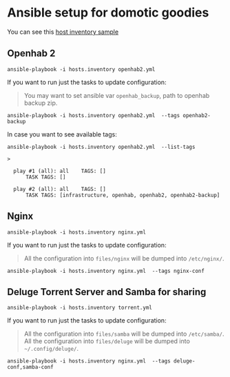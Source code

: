 # Ansible setup for domotic goodies

You can see this [host inventory sample](hosts.sample)

## Openhab 2
```
ansible-playbook -i hosts.inventory openhab2.yml
 ```
If you want to run just the tasks to update configuration:
> You may want to set ansible var `openhab_backup`, path to openhab backup zip.
```
ansible-playbook -i hosts.inventory openhab2.yml  --tags openhab2-backup
```
In case you want to see available tags:
```
ansible-playbook -i hosts.inventory openhab2.yml  --list-tags

>

  play #1 (all): all    TAGS: []
      TASK TAGS: []

  play #2 (all): all    TAGS: []
      TASK TAGS: [infrastructure, openhab, openhab2, openhab2-backup]
```

## Nginx
```
ansible-playbook -i hosts.inventory nginx.yml
 ```
If you want to run just the tasks to update configuration:
> All the configuration into `files/nginx` will be dumped into `/etc/nginx/`.
```
ansible-playbook -i hosts.inventory nginx.yml  --tags nginx-conf
```

## Deluge Torrent Server and Samba for sharing
```
ansible-playbook -i hosts.inventory torrent.yml
 ```
If you want to run just the tasks to update configuration:
> All the configuration into `files/samba` will be dumped into `/etc/samba/`.
> All the configuration into `files/deluge` will be dumped into `~/.config/deluge/`.
```
ansible-playbook -i hosts.inventory nginx.yml  --tags deluge-conf,samba-conf
```
